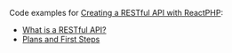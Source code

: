 Code examples for [Creating a RESTful API with ReactPHP](https://www.youtube.com/watch?v=aR3e9pj9TIo&list=PLKIEFFgNQYpWeEvjglhMKUsM1xxKAwgcs):

- [What is a RESTful API?](https://youtu.be/aR3e9pj9TIo)
- [Plans and First Steps ](https://youtu.be/7HJFZ25XiQs)
